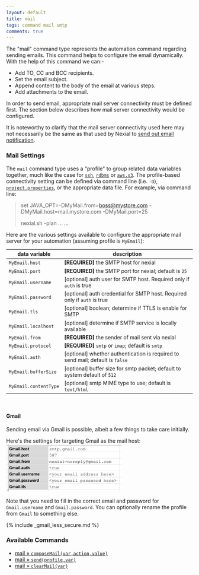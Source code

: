 ```yaml
---
layout: default
title: mail
tags: command mail smtp
comments: true
---
```



The "mail" command type represents the automation command regarding sending emails. This command helps to configure the 
email dynamically. With the help of this command we can:-

- Add TO, CC and BCC recipients.
- Set the email subject.
- Append content to the body of the email at various steps.
- Add attachments to the email.

In order to send email, appropriate mail server connectivity must be defined first.  The section below describes how
mail server connectivity would be configured. 

It is noteworthy to clarify that the mail server connectivity used here may not necessarily be the same as that used
by Nexial to [send out email notification](../../systemvars/index#nexial.enableEmail).

### Mail Settings
The `mail` command type uses a "profile" to group related data variables together, much like the case for 
[`ssh`](../ssh/index#connection-setup), [`rdbms`](../rdbms/index#database-connection-setup) or 
[`aws.s3`](../aws.s3/index#connection-setup).  The profile-based connectivity setting can be defined via command line 
(i.e. `-D`), [`project.properties`](../../userguide/UnderstandingProjectStructure#artifactprojectproperties), or the 
appropriate data file.  For example, via command line:

> set JAVA_OPT=-DMyMail.from=boss@mystore.com -DMyMail.host=mail.mystore.com -DMyMail.port=25
> 
> nexial.sh -plan ... ...

Here are the various settings available to configure the appropriate mail server for your automation 
(assuming profile is `MyEmail`):

| data variable         | description                                                                    |
| --------------------- | ------------------------------------------------------------------------------ |
| `MyEmail.host`        | **[REQUIRED]** the SMTP host for nexial                                        |
| `MyEmail.port`        | **[REQUIRED]** the SMTP port for nexial; default is `25`                       |
| `MyEmail.username`    | [optional] auth user for SMTP host. Required only if `auth` is true            |
| `MyEmail.password`    | [optional] auth credential for SMTP host. Required only if `auth` is true      |
| `MyEmail.tls`         | [optional] boolean; determine if TTLS is enable for SMTP                       |
| `MyEmail.localhost`   | [optional] determine if SMTP service is locally available                      |
| `MyEmail.from`        | **[REQUIRED]** the sender of mail sent via nexial                              |
| `MyEmail.protocol`    | **[REQUIRED]** `smtp` or `imap`; default is `smtp`                             |
| `MyEmail.auth`        | [optional] whether authentication is required to send mail; default is `false` |
| `MyEmail.bufferSize`  | [optional] buffer size for smtp packet; default to system default of `512`     |
| `MyEmail.contentType` | [optional] smtp MIME type to use; default is `text/html`                       |

<br/>

#### Gmail
Sending email via Gmail is possible, albeit a few things to take care initially.

Here's the settings for targeting Gmail as the mail host:<br/>
![](image/mail_01.png)

Note that you need to fill in the correct email and password for `Gmail.username` and `Gmail.password`. You can 
optionally rename the profile from `Gmail` to something else.

{% include _gmail_less_secure.md %}


### Available Commands
- [mail &raquo; `composeMail(var,action,value)`](../mail/composeMail(var,action,value))
- [mail &raquo; `send(profile,var)`](../mail/send(profile,var))
- [mail &raquo; `clearMail(var)`](../mail/clearMail(var))
